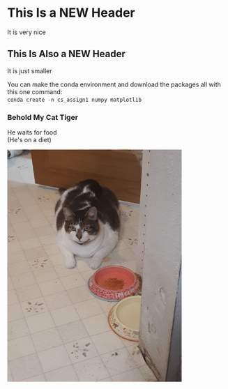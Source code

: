# This Is a NEW Header
It is very nice

## This Is Also a NEW Header
It is just smaller

You can make the conda environment and download the packages all with this one command:  
<code>conda create -n cs_assign1 numpy matplotlib </code>

### Behold My Cat Tiger
He waits for food  
(He's on a diet)

![Fat cat waits for food](TigerWaitsForFood.jpg)